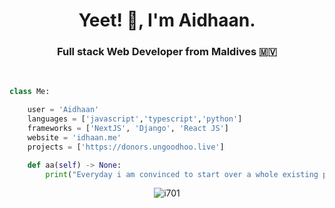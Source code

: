 <h1 align="center">Yeet! 👋, I'm Aidhaan.</h1>
<h3 align="center">Full stack Web Developer from Maldives 🇲🇻</h3>
<br />

```python
class Me:

    user = 'Aidhaan'
    languages = ['javascript','typescript','python']
    frameworks = ['NextJS', 'Django', 'React JS']
    website = 'idhaan.me'
    projects = ['https://donors.ungoodhoo.live']

    def aa(self) -> None:
        print("Everyday i am convinced to start over a whole existing project in a new JavaScript framework")
```

<p align='center'><img align="center" src="https://github-readme-streak-stats.herokuapp.com/?user=i701&" alt="i701" /></p>
